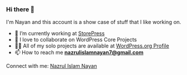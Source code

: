 ### Hi there 👋
I'm Nayan and this account is a show case of stuff that I like working on.

- 🔭 I’m currently working at [StorePress](https://storepress.com/)
- 🌱 I love to collaborate on WordPress Core Projects
- 👨‍💻 All of my solo projects are available at [WordPress.org Profile](https://profiles.wordpress.org/nayanchamp7/)
- 📫 How to reach me **nazrulislamnayan7@gmail.com**

Connect with me:
[Nazrul Islam Nayan](https://www.linkedin.com/in/nazrulislamnayan/)

